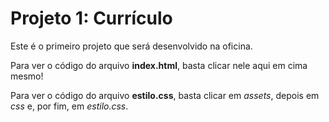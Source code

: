 # Projeto 1: Currículo

Este é o primeiro projeto que será desenvolvido na oficina.

Para ver o código do arquivo **index.html**, basta clicar nele aqui em cima mesmo!

Para ver o código do arquivo **estilo.css**, basta clicar em *assets*, depois em *css* e, por fim, em *estilo.css*.
